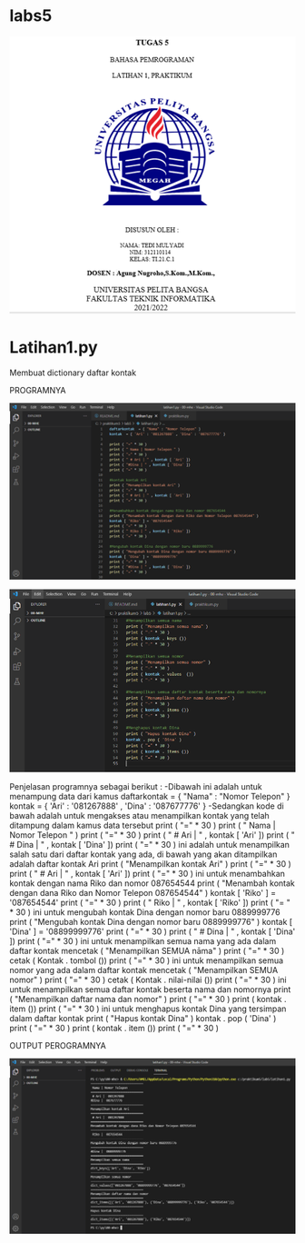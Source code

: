 # labs5

![gambar](ss/8.png)

# Latihan1.py

Membuat dictionary daftar kontak

PROGRAMNYA

![gambar](ss/1.png)

![gambar](ss/2.png)

Penjelasan programnya sebagai berikut :
-Dibawah ini adalah untuk menampung data dari kamus
daftarkontak = { "Nama" : "Nomor Telepon" } kontak = { 'Ari' : '081267888' , 'Dina' : '087677776' }
-Sedangkan kode di bawah adalah untuk mengakses atau menampilkan kontak yang telah ditampung dalam kamus data tersebut
print ( "=" * 30 ) print ( " Nama | Nomor Telepon " ) print ( "=" * 30 ) print ( " # Ari | " , kontak [ 'Ari' ]) print ( " # Dina | " , kontak [ 'Dina' ]) print ( "=" * 30 )
ini adalah untuk menampilkan salah satu dari daftar kontak yang ada, di bawah yang akan ditampilkan adalah daftar kontak Ari
print ( "Menampilkan kontak Ari" ) print ( "=" * 30 ) print ( " # Ari | " , kontak [ 'Ari' ]) print ( "=" * 30 )
ini untuk menambahkan kontak dengan nama Riko dan nomor 087654544
print ( "Menambah kontak dengan dana Riko dan Nomor Telepon 087654544" ) kontak [ 'Riko' ] = '087654544' print ( "=" * 30 ) print ( " Riko | " , kontak [ 'Riko' ]) print ( "= " * 30 )
ini untuk mengubah kontak Dina dengan nomor baru 0889999776
print ( "Mengubah kontak Dina dengan nomor baru 0889999776" ) kontak [ 'Dina' ] = '08899999776' print ( "=" * 30 ) print ( " # Dina | " , kontak [ 'Dina' ]) print ( "=" * 30 )
ini untuk menampilkan semua nama yang ada dalam daftar kontak
mencetak ( "Menampilkan SEMUA nāma" ) print ( "=" * 30 ) cetak ( Kontak . tombol ()) print ( "=" * 30 )
ini untuk menampilkan semua nomor yang ada dalam daftar kontak
mencetak ( "Menampilkan SEMUA nomor" ) print ( "=" * 30 ) cetak ( Kontak . nilai-nilai ()) print ( "=" * 30 )
ini untuk menampilkan semua daftar kontak beserta nama dan nomornya
print ( "Menampilkan daftar nama dan nomor" ) print ( "=" * 30 ) print ( kontak . item ()) print ( "=" * 30 )
ini untuk menghapus kontak Dina yang tersimpan dalam daftar kontak
print ( "Hapus kontak Dina" ) kontak . pop ( 'Dina' ) print ( "=" * 30 ) print ( kontak . item ()) print ( "=" * 30 )

OUTPUT PEROGRAMNYA

![gambar](ss/3.png)

